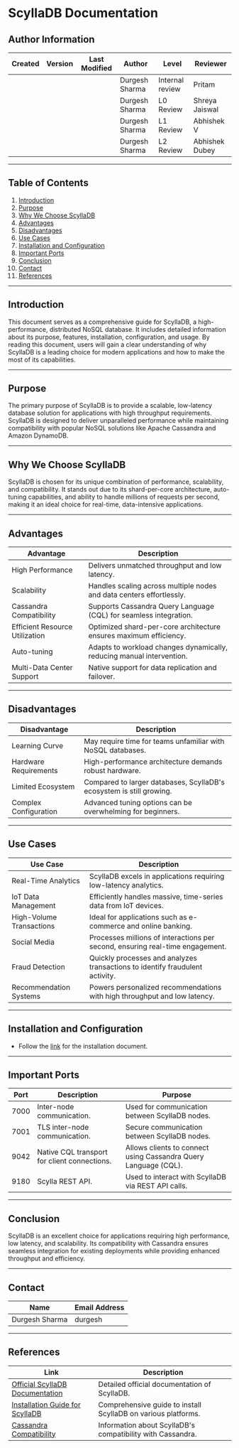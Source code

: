 # ScyllaDB Documentation

## Author Information

| **Created**       | **Version** | **Last Modified** | **Author**        | **Level**            | **Reviewer**  |
|--------------------|-------------|-------------------|-------------------|----------------------|---------------|
|                    |             |                   |  Durgesh Sharma   | Internal review      | Pritam        |
|                    |             |                   |  Durgesh Sharma   | L0 Review            | Shreya Jaiswal|
|                    |             |                   |  Durgesh Sharma   | L1 Review            | Abhishek V    |
|                    |             |                   |  Durgesh Sharma   | L2 Review            | Abhishek Dubey    |

---

## Table of Contents

1. [Introduction](#introduction)
2. [Purpose](#purpose)
3. [Why We Choose ScyllaDB](#why-we-choose-scylladb)
4. [Advantages](#advantages)
5. [Disadvantages](#disadvantages)
6. [Use Cases](#use-cases)
7. [Installation and Configuration](#installation-and-configuration)
8. [Important Ports](#important-ports)
9. [Conclusion](#conclusion)
10. [Contact](#contact)
11. [References](#references)

---

## Introduction

This document serves as a comprehensive guide for ScyllaDB, a high-performance, distributed NoSQL database. It includes detailed information about its purpose, features, installation, configuration, and usage. By reading this document, users will gain a clear understanding of why ScyllaDB is a leading choice for modern applications and how to make the most of its capabilities.

---

## Purpose

The primary purpose of ScyllaDB is to provide a scalable, low-latency database solution for applications with high throughput requirements. ScyllaDB is designed to deliver unparalleled performance while maintaining compatibility with popular NoSQL solutions like Apache Cassandra and Amazon DynamoDB.

---

## Why We Choose ScyllaDB

ScyllaDB is chosen for its unique combination of performance, scalability, and compatibility. It stands out due to its shard-per-core architecture, auto-tuning capabilities, and ability to handle millions of requests per second, making it an ideal choice for real-time, data-intensive applications.

---

## Advantages

| **Advantage**                    | **Description**                                                                 |
|-----------------------------------|---------------------------------------------------------------------------------|
| High Performance                  | Delivers unmatched throughput and low latency.                                  |
| Scalability                       | Handles scaling across multiple nodes and data centers effortlessly.           |
| Cassandra Compatibility           | Supports Cassandra Query Language (CQL) for seamless integration.              |
| Efficient Resource Utilization    | Optimized shard-per-core architecture ensures maximum efficiency.              |
| Auto-tuning                       | Adapts to workload changes dynamically, reducing manual intervention.          |
| Multi-Data Center Support         | Native support for data replication and failover.                              |

---

## Disadvantages

| **Disadvantage**                  | **Description**                                                                 |
|-----------------------------------|---------------------------------------------------------------------------------|
| Learning Curve                    | May require time for teams unfamiliar with NoSQL databases.                    |
| Hardware Requirements             | High-performance architecture demands robust hardware.                         |
| Limited Ecosystem                 | Compared to larger databases, ScyllaDB's ecosystem is still growing.           |
| Complex Configuration             | Advanced tuning options can be overwhelming for beginners.                     |

---

## Use Cases

| **Use Case**                      | **Description**                                                                 |
|-----------------------------------|---------------------------------------------------------------------------------|
| Real-Time Analytics               | ScyllaDB excels in applications requiring low-latency analytics.               |
| IoT Data Management               | Efficiently handles massive, time-series data from IoT devices.                |
| High-Volume Transactions          | Ideal for applications such as e-commerce and online banking.                  |
| Social Media                      | Processes millions of interactions per second, ensuring real-time engagement.  |
| Fraud Detection                   | Quickly processes and analyzes transactions to identify fraudulent activity.   |
| Recommendation Systems            | Powers personalized recommendations with high throughput and low latency.      |

---

## Installation and Configuration

- Follow the [link]() for the installation document.

---


## Important Ports

| **Port** | **Description**                                                                 | **Purpose**                                  |
|----------|---------------------------------------------------------------------------------|----------------------------------------------|
| 7000     | Inter-node communication.                                                      | Used for communication between ScyllaDB nodes. |
| 7001     | TLS inter-node communication.                                                  | Secure communication between ScyllaDB nodes. |
| 9042     | Native CQL transport for client connections.                                   | Allows clients to connect using Cassandra Query Language (CQL). |
| 9180     | Scylla REST API.                                                               | Used to interact with ScyllaDB via REST API calls. |

---

## Conclusion

ScyllaDB is an excellent choice for applications requiring high performance, low latency, and scalability. Its compatibility with Cassandra ensures seamless integration for existing deployments while providing enhanced throughput and efficiency.

---

## Contact

| **Name**           | **Email Address**                                 |
|---------------------|--------------------------------------------------|
| Durgesh Sharma      | durgesh                                          |

---

## References

| **Link**                                             | **Description**                                              |
|------------------------------------------------------|--------------------------------------------------------------|
| [Official ScyllaDB Documentation](https://www.scylladb.com/documentation/) | Detailed official documentation of ScyllaDB.                 |
| [Installation Guide for ScyllaDB](https://www.scylladb.com/download/)      | Comprehensive guide to install ScyllaDB on various platforms. |
| [Cassandra Compatibility](https://www.scylladb.com/cassandra-compatibility/) | Information about ScyllaDB's compatibility with Cassandra.   |
